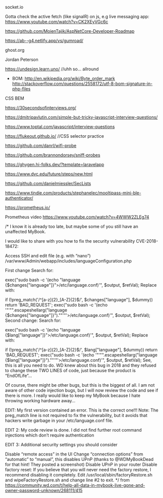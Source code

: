 socket.io


Gotta check the active fetch (like signalR) on js, e.g live messaging app:
https://www.youtube.com/watch?v=CK2XEyVGc6c

https://github.com/MoienTajik/AspNetCore-Developer-Roadmap


https://ab--g4.netlify.app/vs/gumroad/

ghost.org


Jordan Peterson

https://undesign.learn.uno/ //uhh so... allround 

- BOM:
http://en.wikipedia.org/wiki/Byte_order_mark
http://stackoverflow.com/questions/2558172/utf-8-bom-signature-in-php-files

CSS BEM

https://30secondsofinterviews.org/

https://dmitripavlutin.com/simple-but-tricky-javascript-interview-questions/

https://www.toptal.com/javascript/interview-questions

https://flukeout.github.io/ //CSS selector practice

https://github.com/danrl/wifi-probe

https://github.com/brannondorsey/sniff-probes


https://ghygen.hi-folks.dev/?template=laravelapp

https://www.dvc.edu/future/steps/new.html


https://github.com/danielmiessler/SecLists

https://www.tindie.com/products/stephanelec/mooltipass-mini-ble-authenticator/

https://prometheus.io/

Prometheus video https://www.youtube.com/watch?v=4WWW2ZLEg74


/* 
I know it is already too late, but maybe some of you still have an unaffected MyBook.

I would like to share with you how to fix the security vulnerability CVE-2018-18472:

Access SSH and edit file (e.g. with “nano”)
/var/www/Admin/webapp/includes/languageConfiguration.php

First change
Search for:

exec("sudo bash -c '(echo \"language {$changes["language"]}\">/etc/language.conf)'", $output, $retVal);
Replace with:

if (!preg_match('/^[a-z]{2}_[A-Z]{2}$/', $changes["language"], $dummy)) return 'BAD_REQUEST';
exec("sudo bash -c '(echo '\"'\"".escapeshellarg("language {$changes["language"]}")."\"'\"'>/etc/language.conf)'", $output, $retVal);
Second change:
Search for:

exec("sudo bash -c '(echo \"language {$lang["language"]}\">/etc/language.conf)'", $output, $retVal);
Replace with:

if (!preg_match('/^[a-z]{2}_[A-Z]{2}$/', $lang["language"], $dummy)) return 'BAD_REQUEST';
exec("sudo bash -c '(echo '\"'\"".escapeshellarg("language {$lang["language"]}")."\"'\"'>/etc/language.conf)'", $output, $retVal);
See, this is all you need to do. WD knew about this bug in 2018 and they refused to change these TWO LINES of code, just because the product is “EndOfLife”…

Of course, there might be other bugs, but this is the biggest of all. I am not aware of other code injection bugs, but I will now review the code and see if there is more. I really would like to keep my MyBook because I hate throwing working hardware away…

EDIT: My first version contained an error. This is the correct one!!!
Note: The preg_match line is not required to fix the vulnerability, but it avoids that hackers write garbage in your /etc/language.conf file.

EDIT 2: My code review is done. I did not find further root command injections which don’t require authentication

EDIT 3: Additional security settings you should consider

Disable “remote access” in the UI
Change “connection options” from “automatic” to “manual”, this disables UPnP
(thanks to @WDMyBookDead for that hint! They posted a screenshot)
Disable UPnP in your router
Disable factory reset:
If you believe that you will never need the factory restore, I recommend disabling it completely.
Edit /usr/local/sbin/factoryRestore.sh and wipeFactoryRestore.sh and change line #2 to exit.
*/ from https://community.wd.com/t/help-all-data-in-mybook-live-gone-and-owner-password-unknown/268111/415
